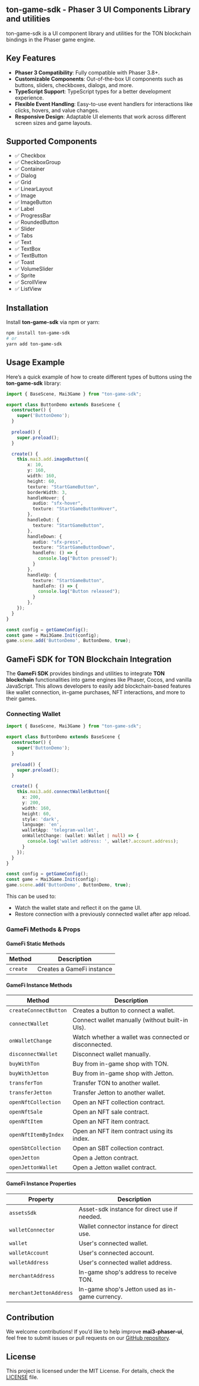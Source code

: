 ## ton-game-sdk - Phaser 3 UI Components Library and utilities

ton-game-sdk is a UI component library and utilities for the TON blockchain bindings in the Phaser game engine.

## Key Features

- **Phaser 3 Compatibility**: Fully compatible with Phaser 3.8+.
- **Customizable Components**: Out-of-the-box UI components such as buttons, sliders, checkboxes, dialogs, and more.
- **TypeScript Support**: TypeScript types for a better development experience.
- **Flexible Event Handling**: Easy-to-use event handlers for interactions like clicks, hovers, and value changes.
- **Responsive Design**: Adaptable UI elements that work across different screen sizes and game layouts.

## Supported Components

- ✅ Checkbox
- ✅ CheckboxGroup
- ✅ Container
- ✅ Dialog
- ✅ Grid
- ✅ LinearLayout
- ✅ Image
- ✅ ImageButton
- ✅ Label
- ✅ ProgressBar
- ✅ RoundedButton
- ✅ Slider
- ✅ Tabs
- ✅ Text
- ✅ TextBox
- ✅ TextButton
- ✅ Toast
- ✅ VolumeSlider
- ✅ Sprite
- ✅ ScrollView
- ✅ ListView

## Installation

Install **ton-game-sdk** via npm or yarn:

```bash
npm install ton-game-sdk
# or
yarn add ton-game-sdk
```

## Usage Example

Here’s a quick example of how to create different types of buttons using the **ton-game-sdk** library:

```typescript
import { BaseScene, Mai3Game } from "ton-game-sdk";

export class ButtonDemo extends BaseScene {
  constructor() {
    super('ButtonDemo');
  }
  
  preload() {
    super.preload();
  }

  create() {
    this.mai3.add.imageButton({
        x: 10,
        y: 160,
        width: 160,
        height: 60,
        texture: "StartGameButton",
        borderWidth: 3,
        handleHover: {
          audio: "sfx-hover",
          texture: "StartGameButtonHover",
        },
        handleOut: {
          texture: "StartGameButton",
        },
        handleDown: {
          audio: "sfx-press",
          texture: "StartGameButtonDown",
          handleFn: () => {
            console.log("Button pressed");
          }
        },
        handleUp: {
          texture: "StartGameButton",
          handleFn: () => {
            console.log("Button released");
          }
        },
    });
  }
}

const config = getGameConfig();
const game = Mai3Game.Init(config);
game.scene.add('ButtonDemo', ButtonDemo, true);
```

## GameFi SDK for TON Blockchain Integration

The **GameFi SDK** provides bindings and utilities to integrate **TON blockchain** functionalities into game engines like Phaser, Cocos, and vanilla JavaScript. This allows developers to easily add blockchain-based features like wallet connection, in-game purchases, NFT interactions, and more to their games.

### Connecting Wallet

```typescript
import { BaseScene, Mai3Game } from "ton-game-sdk";

export class ButtonDemo extends BaseScene {
  constructor() {
    super('ButtonDemo');
  }
  
  preload() {
    super.preload();
  }

  create() {
    this.mai3.add.connectWalletButton({
      x: 200,
      y: 200,
      width: 160,
      height: 60,
      style: 'dark',
      language: 'en',
      walletApp: 'telegram-wallet',
      onWalletChange: (wallet: Wallet | null) => {
        console.log('wallet address: ', wallet?.account.address);
      }
    });
  }
}

const config = getGameConfig();
const game = Mai3Game.Init(config);
game.scene.add('ButtonDemo', ButtonDemo, true);

```

This can be used to:
- Watch the wallet state and reflect it on the game UI.
- Restore connection with a previously connected wallet after app reload.

### GameFi Methods & Props

#### GameFi Static Methods

| Method     | Description                    |
|------------|--------------------------------|
| `create`   | Creates a GameFi instance      |

#### GameFi Instance Methods

| Method                    | Description                                          |
|---------------------------|------------------------------------------------------|
| `createConnectButton`      | Creates a button to connect a wallet.                |
| `connectWallet`            | Connect wallet manually (without built-in UIs).      |
| `onWalletChange`           | Watch whether a wallet was connected or disconnected.|
| `disconnectWallet`         | Disconnect wallet manually.                          |
| `buyWithTon`               | Buy from in-game shop with TON.                      |
| `buyWithJetton`            | Buy from in-game shop with Jetton.                   |
| `transferTon`              | Transfer TON to another wallet.                      |
| `transferJetton`           | Transfer Jetton to another wallet.                   |
| `openNftCollection`        | Open an NFT collection contract.                     |
| `openNftSale`              | Open an NFT sale contract.                           |
| `openNftItem`              | Open an NFT item contract.                           |
| `openNftItemByIndex`       | Open an NFT item contract using its index.           |
| `openSbtCollection`        | Open an SBT collection contract.                     |
| `openJetton`               | Open a Jetton contract.                              |
| `openJettonWallet`         | Open a Jetton wallet contract.                       |

#### GameFi Instance Properties

| Property                  | Description                                        |
|---------------------------|----------------------------------------------------|
| `assetsSdk`                | Asset-sdk instance for direct use if needed.       |
| `walletConnector`          | Wallet connector instance for direct use.          |
| `wallet`                   | User's connected wallet.                           |
| `walletAccount`            | User's connected account.                          |
| `walletAddress`            | User's connected wallet address.                   |
| `merchantAddress`          | In-game shop's address to receive TON.             |
| `merchantJettonAddress`    | In-game shop's Jetton used as in-game currency.    |


## Contribution

We welcome contributions! If you’d like to help improve **mai3-phaser-ui**, feel free to submit issues or pull requests on our [GitHub repository](https://github.com/miracleAI-Lab/mai3-phaser-ui).

## License

This project is licensed under the MIT License. For details, check the [LICENSE](https://github.com/miracleAI-Lab/mai3-phaser-ui/blob/main/LICENSE) file.